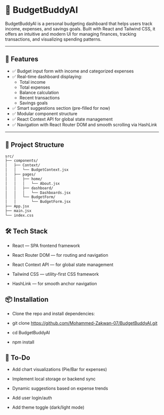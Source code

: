 # 💸 BudgetBuddyAI

BudgetBuddyAI is a personal budgeting dashboard that helps users track income, expenses, and savings goals. Built with React and Tailwind CSS, it offers an intuitive and modern UI for managing finances, tracking transactions, and visualizing spending patterns.

---

## 🚀 Features

- ✅ Budget input form with income and categorized expenses
- ✅ Real-time dashboard displaying:
  - Total income
  - Total expenses
  - Balance calculation
  - Recent transactions
  - Savings goals
- ✅ Smart suggestions section (pre-filled for now)
- ✅ Modular component structure
- ✅ React Context API for global state management
- ✅ Navigation with React Router DOM and smooth scrolling via HashLink

---

## 📂 Project Structure

```bash
src/
├── components/
│   ├── Context/
│   │   └── BudgetContext.jsx
│   ├── pages/
│   │   ├── home/
│   │   │   └── About.jsx
│   │   ├── dashboard/
│   │   │   └── Dashboards.jsx
│   │   └── BudgetForm/
│   │       └── BudgetForm.jsx
├── App.jsx
├── main.jsx
└── index.css

```

## 🛠️ Tech Stack

- React — SPA frontend framework

- React Router DOM — for routing and navigation

- React Context API — for global state management

- Tailwind CSS — utility-first CSS framework

- HashLink — for smooth anchor navigation

## 📦 Installation

- Clone the repo and install dependencies:

- git clone https://github.com/Mohammed-Zakwan-07/BudgetBuddyAI.git

- cd BudgetBuddyAI

- npm install

## 📝 To-Do

- Add chart visualizations (Pie/Bar for expenses)

- Implement local storage or backend sync

- Dynamic suggestions based on expense trends

- Add user login/auth

- Add theme toggle (dark/light mode)
